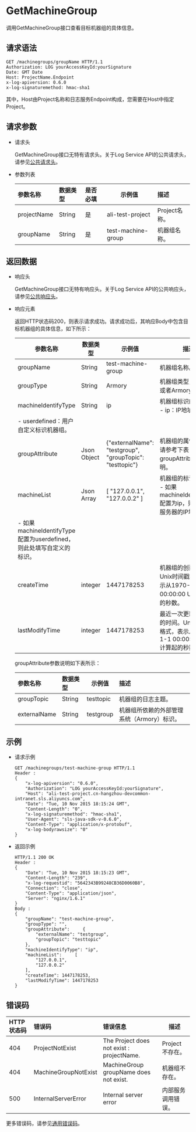 # GetMachineGroup

调用GetMachineGroup接口查看目标机器组的具体信息。

## 请求语法

```
GET /machinegroups/groupName HTTP/1.1
Authorization: LOG yourAccessKeyId:yourSignature
Date: GMT Date
Host: ProjectName.Endpoint
x-log-apiversion: 0.6.0
x-log-signaturemethod: hmac-sha1
```

其中，Host由Project名称和日志服务Endpoint构成，您需要在Host中指定Project。

## 请求参数

-   请求头

    GetMachineGroup接口无特有请求头。关于Log Service API的公共请求头，请参见[公共请求头](/cn.zh-CN/开发指南/API参考/公共请求头.md)。

-   参数列表

    |参数名称|数据类型|是否必填|示例值|描述|
    |:---|:---|:---|---|:-|
    |projectName|String|是|ali-test-project|Project名称。|
    |groupName|String|是|test-machine-group|机器组名称。|


## 返回数据

-   响应头

    GetMachineGroup接口无特有响应头。关于Log Service API的公共响应头，请参见[公共响应头](/cn.zh-CN/开发指南/API参考/公共响应头.md)。

-   响应元素

    返回HTTP状态码200，则表示请求成功。请求成功后，其响应Body中包含目标机器组的具体信息，如下所示：

    |参数名称|数据类型|示例值|描述|
    |----|----|---|--|
    |groupName|String|test-machine-group|机器组名称。|
    |groupType|String|Armory|机器组类型，值为空或者Armory。|
    |machineIdentifyType|String|ip|机器组标识的类型。    -   ip：IP地址机器组。
    -   userdefined：用户自定义标识机器组。 |
    |groupAttribute|Json Object|\{"externalName": "testgroup", "groupTopic": "testtopic"\}|机器组的属性。详细请参考下表groupAttribute参数说明。|
    |machineList|Json Array|\[ "127.0.0.1", "127.0.0.2" \]|机器组的标识信息。    -   如果machineIdentifyType配置为ip，则此处填写服务器的IP地址。
    -   如果machineIdentifyType配置为userdefined，则此处填写自定义的标识。 |
    |createTime|integer|1447178253|机器组的创建时间。Unix时间戳格式，表示从1970-1-1 00:00:00 UTC计算起的秒数。|
    |lastModifyTime|integer|1447178253|最近一次更新机器组的时间。Unix时间戳格式，表示从1970-1-1 00:00:00 UTC计算起的秒数。|

    groupAttribute参数说明如下表所示：

    |参数名称|数据类型|示例值|描述|
    |:---|:---|---|:-|
    |groupTopic|String|testtopic|机器组的日志主题。|
    |externalName|String|testgroup|机器组所依赖的外部管理系统（Armory）标识。|


## 示例

-   请求示例

    ```
    GET /machinegroups/test-machine-group HTTP/1.1
    Header :
    {
        "x-log-apiversion": "0.6.0",
        "Authorization": "LOG yourAccessKeyId:yourSignature",
        "Host": "ali-test-project.cn-hangzhou-devcommon-intranet.sls.aliyuncs.com",
        "Date": "Tue, 10 Nov 2015 18:15:24 GMT",
        "Content-Length": "0",
        "x-log-signaturemethod": "hmac-sha1",
        "User-Agent": "sls-java-sdk-v-0.6.0",
        "Content-Type": "application/x-protobuf",
        "x-log-bodyrawsize": "0"
    }
    ```

-   返回示例

    ```
    HTTP/1.1 200 OK
    Header :
    {
        "Date": "Tue, 10 Nov 2015 18:15:23 GMT",
        "Content-Length": "239",
        "x-log-requestid": "5642343B99248CB36D0060B8",
        "Connection": "close",
        "Content-Type": "application/json",
        "Server": "nginx/1.6.1"
    }
    Body :
    {
        "groupName": "test-machine-group",
        "groupType": "",
        "groupAttribute":     {
            "externalName": "testgroup",
            "groupTopic": "testtopic"
        },
        "machineIdentifyType": "ip",
        "machineList":     [
            "127.0.0.1",
            "127.0.0.2"
        ],
        "createTime": 1447178253,
        "lastModifyTime": 1447178253
    }
    ```


## 错误码

|HTTP状态码|错误码|错误信息|描述|
|:------|:--|:---|--|
|404|ProjectNotExist|The Project does not exist : projectName.|Project不存在。|
|404|MachineGroupNotExist|MachineGroup groupName does not exist.|机器组不存在。|
|500|InternalServerError|Internal server error|内部服务调用错误。|

更多错误码，请参见[通用错误码](/cn.zh-CN/开发指南/API参考/通用错误码.md)。


